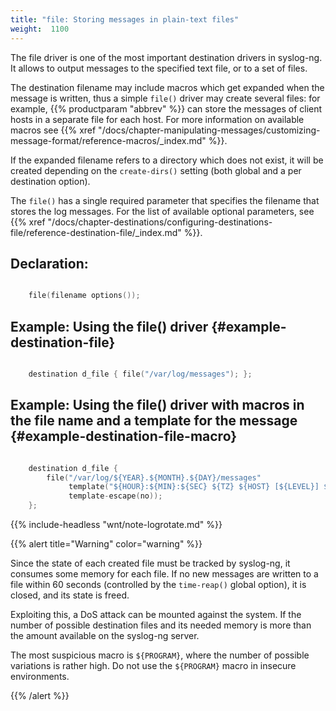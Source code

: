 ```yaml
---
title: "file: Storing messages in plain-text files"
weight:  1100
---
```

<!-- DISCLAIMER: This file is based on the syslog-ng Open Source Edition documentation https://github.com/balabit/syslog-ng-ose-guides/commit/2f4a52ee61d1ea9ad27cb4f3168b95408fddfdf2 and is used under the terms of The syslog-ng Open Source Edition Documentation License. The file has been modified by Axoflow. -->

The file driver is one of the most important destination drivers in syslog-ng. It allows to output messages to the specified text file, or to a set of files.

The destination filename may include macros which get expanded when the message is written, thus a simple `file()` driver may create several files: for example, {{% productparam "abbrev" %}} can store the messages of client hosts in a separate file for each host. For more information on available macros see {{% xref "/docs/chapter-manipulating-messages/customizing-message-format/reference-macros/_index.md" %}}.

If the expanded filename refers to a directory which does not exist, it will be created depending on the `create-dirs()` setting (both global and a per destination option).

The `file()` has a single required parameter that specifies the filename that stores the log messages. For the list of available optional parameters, see {{% xref "/docs/chapter-destinations/configuring-destinations-file/reference-destination-file/_index.md" %}}.


## Declaration:

```c

    file(filename options());

```



## Example: Using the file() driver {#example-destination-file}

```c

    destination d_file { file("/var/log/messages"); };

```



## Example: Using the file() driver with macros in the file name and a template for the message {#example-destination-file-macro}

```c

    destination d_file {
        file("/var/log/${YEAR}.${MONTH}.${DAY}/messages"
             template("${HOUR}:${MIN}:${SEC} ${TZ} ${HOST} [${LEVEL}] ${MESSAGE}\n")
             template-escape(no));
    };

```


{{% include-headless "wnt/note-logrotate.md" %}}

{{% alert title="Warning" color="warning" %}}

Since the state of each created file must be tracked by syslog-ng, it consumes some memory for each file. If no new messages are written to a file within 60 seconds (controlled by the `time-reap()` global option), it is closed, and its state is freed.

Exploiting this, a DoS attack can be mounted against the system. If the number of possible destination files and its needed memory is more than the amount available on the syslog-ng server.

The most suspicious macro is `${PROGRAM}`, where the number of possible variations is rather high. Do not use the `${PROGRAM}` macro in insecure environments.

{{% /alert %}}
